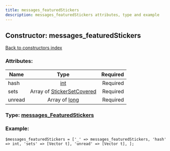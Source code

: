 ```yaml
---
title: messages_featuredStickers
description: messages_featuredStickers attributes, type and example
---
```

## Constructor: messages\_featuredStickers  
[Back to constructors index](index.md)



### Attributes:

| Name     |    Type       | Required |
|----------|:-------------:|---------:|
|hash|[int](../types/int.md) | Required|
|sets|Array of [StickerSetCovered](../types/StickerSetCovered.md) | Required|
|unread|Array of [long](../types/long.md) | Required|



### Type: [messages\_FeaturedStickers](../types/messages_FeaturedStickers.md)


### Example:

```
$messages_featuredStickers = ['_' => messages_featuredStickers, 'hash' => int, 'sets' => [Vector t], 'unread' => [Vector t], ];
```